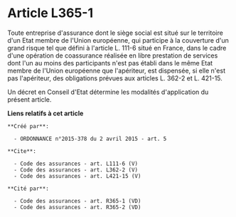 # Article L365-1

Toute entreprise d'assurance dont le siège social est situé sur le territoire d'un Etat membre de l'Union européenne, qui
participe à la couverture d'un grand risque tel que défini à l'article L. 111-6 situé en France, dans le cadre d'une
opération de coassurance réalisée en libre prestation de services dont l'un au moins des participants n'est pas établi dans
le même Etat membre de l'Union européenne que l'apériteur, est dispensée, si elle n'est pas l'apériteur, des obligations
prévues aux articles L. 362-2 et L. 421-15. 

Un décret en Conseil d'Etat détermine les modalités d'application du présent article.

**Liens relatifs à cet article**

	**Créé par**:

	  - ORDONNANCE n°2015-378 du 2 avril 2015 - art. 5

	**Cite**:

	  - Code des assurances - art. L111-6 (V)
	  - Code des assurances - art. L362-2 (V)
	  - Code des assurances - art. L421-15 (V)

	**Cité par**:

	  - Code des assurances - art. R365-1 (VD)
	  - Code des assurances - art. R365-2 (VD)
